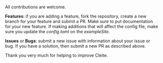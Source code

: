 All contributions are welcome.

**Features**: if you are adding a feature, fork the repository, create a new branch for your feature and submit a PR. Make sure to put documentation for your new feature. If making additions that will affect the config file, make sure you update the *config.toml* on the *exampleSite*.

**Issues** or **Bugs**: submit a new issue with information about your issue or bug. If you have a solution, then submit a new PR as described above.

Thank you very much for helping to improve Cleite.

